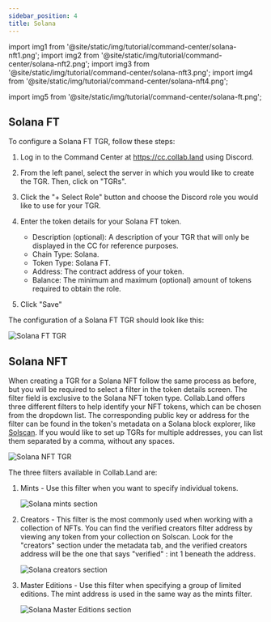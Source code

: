 ```yaml
---
sidebar_position: 4
title: Solana
---
```


import img1 from '@site/static/img/tutorial/command-center/solana-nft1.png';
import img2 from '@site/static/img/tutorial/command-center/solana-nft2.png';
import img3 from '@site/static/img/tutorial/command-center/solana-nft3.png';
import img4 from '@site/static/img/tutorial/command-center/solana-nft4.png';

import img5 from '@site/static/img/tutorial/command-center/solana-ft.png';

## Solana FT

To configure a Solana FT TGR, follow these steps:

1. Log in to the Command Center at https://cc.collab.land using Discord.
2. From the left panel, select the server in which you would like to create the TGR. Then, click on "TGRs".

3. Click the "+ Select Role" button and choose the Discord role you would like to use for your TGR.

4. Enter the token details for your Solana FT token.
   - Description (optional): A description of your TGR that will only be displayed in the CC for reference purposes.
   - Chain Type: Solana.
   - Token Type: Solana FT.
   - Address: The contract address of your token.
   - Balance: The minimum and maximum (optional) amount of tokens required to obtain the role.
5. Click "Save"

The configuration of a Solana FT TGR should look like this:

<div class="text--center">
  <img  src={img5} alt="Solana FT TGR" />
</div>

## Solana NFT

When creating a TGR for a Solana NFT follow the same process as before, but you will be required to select a filter in the token details screen. The filter field is exclusive to the Solana NFT token type. Collab.Land offers three different filters to help identify your NFT tokens, which can be chosen from the dropdown list. The corresponding public key or address for the filter can be found in the token's metadata on a Solana block explorer, like [Solscan](https://solscan.io/). If you would like to set up TGRs for multiple addresses, you can list them separated by a comma, without any spaces.

   <div class="text--center">
     <img  src={img1} alt="Solana NFT TGR" />
   </div>

The three filters available in Collab.Land are:

1. Mints - Use this filter when you want to specify individual tokens.

   <div class="text--center">
     <img  src={img2} alt="Solana mints section" />
   </div>

2. Creators - This filter is the most commonly used when working with a collection of NFTs. You can find the verified creators filter address by viewing any token from your collection on Solscan. Look for the "creators" section under the metadata tab, and the verified creators address will be the one that says "verified" : int 1 beneath the address.

   <div class="text--center">
     <img  src={img3} alt="Solana creators section " />
   </div>

3. Master Editions - Use this filter when specifying a group of limited editions. The mint address is used in the same way as the mints filter.

   <div class="text--center">
     <img  src={img4} alt="Solana Master Editions section" />
   </div>